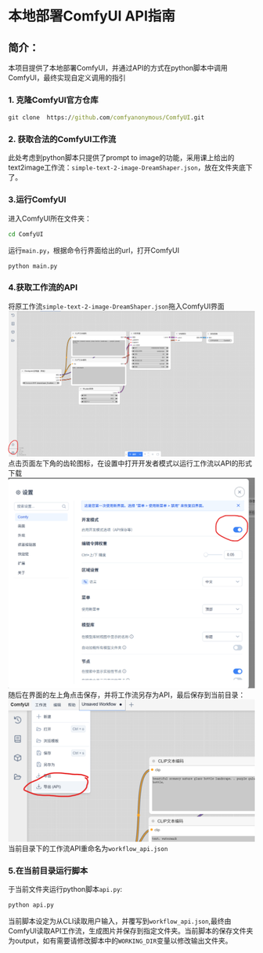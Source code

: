 # 本地部署ComfyUI API指南

## 简介：
本项目提供了本地部署ComfyUI，并通过API的方式在python脚本中调用ComfyUI，最终实现自定义调用的指引

### 1. 克隆ComfyUI官方仓库

```cmd
git clone  https://github.com/comfyanonymous/ComfyUI.git
```

### 2. 获取合法的ComfyUI工作流
此处考虑到python脚本只提供了prompt to image的功能，采用课上给出的text2image工作流：`simple-text-2-image-DreamShaper.json`，放在文件夹底下了。

### 3.运行ComfyUI
进入ComfyUI所在文件夹：
```cmd
cd ComfyUI
```
运行`main.py`，根据命令行界面给出的url，打开ComfyUI
```cmd
python main.py
```

### 4.获取工作流的API
将原工作流`simple-text-2-image-DreamShaper.json`拖入ComfyUI界面
![ComfyUI界面截图](./instruction_pic/UI.png)
点击页面左下角的齿轮图标，在设置中打开开发者模式以运行工作流以API的形式下载
![ComfyUI界面截图2](./instruction_pic/UI2.png)
随后在界面的左上角点击保存，并将工作流另存为API，最后保存到当前目录：
![ComfyUI界面截图3](./instruction_pic/UI3.png)
当前目录下的工作流API重命名为`workflow_api.json`

### 5.在当前目录运行脚本
于当前文件夹运行python脚本`api.py`:
```cmd
python api.py
```
当前脚本设定为从CLI读取用户输入，并覆写到`workflow_api.json`,最终由ComfyUI读取API工作流，生成图片并保存到指定文件夹。当前脚本的保存文件夹为output，如有需要请修改脚本中的`WORKING_DIR`变量以修改输出文件夹。